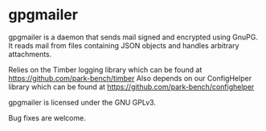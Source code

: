 # gpgmailer

gpgmailer is a daemon that sends mail signed and encrypted using GnuPG.  It
reads mail from files containing JSON objects and handles arbitrary
attachments.

Relies on the Timber logging library which can be found at 
https://github.com/park-bench/timber
Also depends on our ConfigHelper library which can be found at
https://github.com/park-bench/confighelper

gpgmailer is licensed under the GNU GPLv3.

Bug fixes are welcome.
